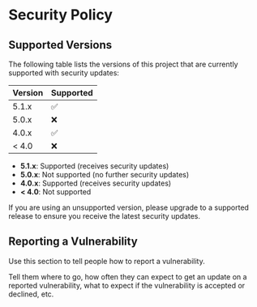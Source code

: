 # Security Policy

## Supported Versions

The following table lists the versions of this project that are currently supported with security updates:

| Version | Supported          |
| ------- | ------------------ |
| 5.1.x   | :white_check_mark: |
| 5.0.x   | :x:                |
| 4.0.x   | :white_check_mark: |
| < 4.0   | :x:                |

- **5.1.x**: Supported (receives security updates)
- **5.0.x**: Not supported (no further security updates)
- **4.0.x**: Supported (receives security updates)
- **< 4.0**: Not supported

If you are using an unsupported version, please upgrade to a supported release to ensure you receive the latest security updates.

## Reporting a Vulnerability

Use this section to tell people how to report a vulnerability.

Tell them where to go, how often they can expect to get an update on a
reported vulnerability, what to expect if the vulnerability is accepted or
declined, etc.
